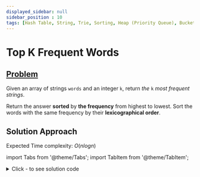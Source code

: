 ```yaml
---
displayed_sidebar: null
sidebar_position : 10
tags: [Hash Table, String, Trie, Sorting, Heap (Priority Queue), Bucket Sort, Counting]
---
```


# Top K Frequent Words

## [Problem](https://leetcode.com/problems/top-k-frequent-words/)

<p>Given an array of strings <code>words</code> and an integer <code>k</code>, return <em>the </em><code>k</code><em> most frequent strings</em>.</p>

<p>Return the answer <strong>sorted</strong> by <strong>the frequency</strong> from highest to lowest. Sort the words with the same frequency by their <strong>lexicographical order</strong>.</p>

## Solution Approach

Expected Time complexity: $O(nlogn)$

import Tabs from '@theme/Tabs';
import TabItem from '@theme/TabItem';

<details><summary>Click - to see solution code</summary>

<Tabs>
<TabItem value="cpp" label="C++">

```cpp
class Solution {
   public:
    vector<string> topKFrequent(vector<string>& words, int k) {
        unordered_map<string, int> freq;
        for (auto w : words) {
            freq[w]++;
        }

        auto comp = [&](const pair<string, int>& a,
                        const pair<string, int>& b) {
            return a.second > b.second ||
                   (a.second == b.second && a.first < b.first);
        };
        typedef priority_queue<pair<string, int>, vector<pair<string, int>>,
                               decltype(comp)>
            my_priority_queue_t;
        my_priority_queue_t pq(comp);

        for (auto w : freq) {
            pq.emplace(w.first, w.second);
            if (pq.size() > k) pq.pop();
        }

        vector<string> output;
        while (!pq.empty()) {
            output.insert(output.begin(), pq.top().first);
            pq.pop();
        }
        return output;
    }
};
```
</TabItem>
</Tabs>

</details>
